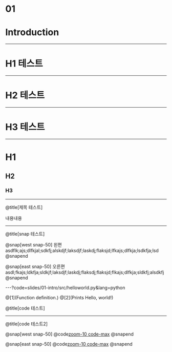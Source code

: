 # 01
# Introduction

---

# H1 테스트

---

# H2 테스트

---

# H3 테스트

---

# H1
## H2
### H3

---

@title[제목 테스트]

내용내용

---

@title[snap 테스트]

@snap[west snap-50]
왼편asdflk;ajs;dlfkjal;sdkfj;alskdjf;laksdjf;laskdj;flaksjd;lfkajs;dlfkja;lsdkfja;lsd
@snapend

@snap[east snap-50]
오른편asdl;fkajs;ldkfja;sldkjf;laksdjf;laskdj;flaksdj;flaksjd;flkajs;dlfkja;sldkfj;alsdkfj
@snapend

---?code=slides/01-intro/src/helloworld.py&lang=python

@[1](Function definition.)
@[2](Prints Hello, world!)

@title[code 테스트]

---

@title[code 테스트2]

@snap[west snap-50]
@code[zoom-10 code-max](slides/01-intro/src/helloworld.py)
@snapend

@snap[east snap-50]
@code[zoom-10 code-max](slides/01-intro/src/helloworld.py)
@snapend
